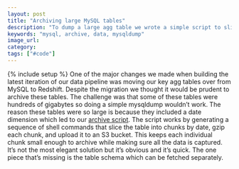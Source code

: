 ```yaml
---
layout: post
title: "Archiving large MySQL tables"
description: "To dump a large agg table we wrote a simple script to slice into small date based chunks and handle each one individually."
keywords: "mysql, archive, data, mysqldump"
image_url:
category:
tags: ["#code"]
---
```

{% include setup %}
One of the major changes we made when building the latest iteration of our data pipeline was moving our key agg tables over from MySQL to Redshift. Despite the migration we thought it would be prudent to archive these tables. The challenge was that some of these tables were hundreds of gigabytes so doing a simple mysqldump wouldn’t work. The reason these tables were so large is because they included a date dimension which led to our [archive script](https://github.com/dangoldin/python-tools/blob/master/archive_tables.py). The script works by generating a sequence of shell commands that slice the table into chunks by date, gzip each chunk, and upload it to an S3 bucket. This keeps each individual chunk small enough to archive while making sure all the data is captured. It’s not the most elegant solution but it’s obvious and it’s quick. The one piece that’s missing is the table schema which can be fetched separately.
